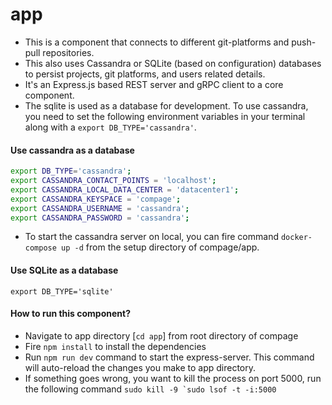 # app

- This is a component that connects to different git-platforms and push-pull repositories.
- This also uses Cassandra or SQLite (based on configuration) databases to persist projects, git platforms, and users
  related details.
- It's an Express.js based REST server and gRPC client to a core component.
- The sqlite is used as a database for development. To use cassandra, you need to set the following environment
  variables in your terminal along with a `export DB_TYPE='cassandra'`.

#### Use cassandra as a database

```bash
export DB_TYPE='cassandra';
export CASSANDRA_CONTACT_POINTS = 'localhost';
export CASSANDRA_LOCAL_DATA_CENTER = 'datacenter1';
export CASSANDRA_KEYSPACE = 'compage';
export CASSANDRA_USERNAME = 'cassandra';
export CASSANDRA_PASSWORD = 'cassandra';
```

- To start the cassandra server on local, you can fire command `docker-compose up -d` from the setup directory of
  compage/app.

#### Use SQLite as a database

```shell
export DB_TYPE='sqlite'
```

#### How to run this component?

- Navigate to app directory [`cd app`] from root directory of compage
- Fire `npm install` to install the dependencies
- Run `npm run dev` command to start the express-server. This command will auto-reload the changes you make to app
  directory.
- If something goes wrong, you want to kill the process on port 5000, run the following command
  ```sudo kill -9 `sudo lsof -t -i:5000```
